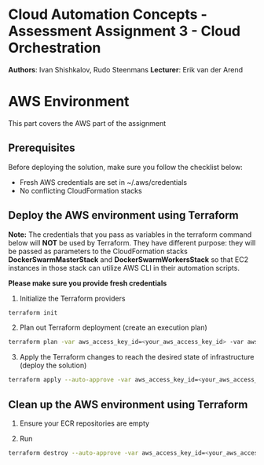 # Cloud Automation Concepts - Assessment Assignment 3 - Cloud Orchestration

**Authors**: Ivan Shishkalov, Rudo Steenmans
**Lecturer**: Erik van der Arend

# AWS Environment
This part covers the AWS part of the assignment

## Prerequisites
Before deploying the solution, make sure you follow the checklist below:
- Fresh AWS credentials are set in ~/.aws/credentials
- No conflicting CloudFormation stacks


## Deploy the AWS environment using Terraform

**Note:** The credentials that you pass as variables in the terraform command below will **NOT** be used by Terraform. They have different purpose: they will be passed as parameters to the CloudFormation stacks **DockerSwarmMasterStack** and **DockerSwarmWorkersStack** so that EC2 instances in those stack can utilize AWS CLI in their automation scripts.

**Please make sure you provide fresh credentials**

1. Initialize the Terraform providers

```bash
terraform init
```
2. Plan out Terraform deployment (create an execution plan)

```bash
terraform plan -var aws_access_key_id=<your_aws_access_key_id> -var aws_secret_access_key=<your_aws_secret_access_key> -var aws_session_token=<your_aws_session_token>
```
3. Apply the Terraform changes to reach the desired state of infrastructure (deploy the solution)

```bash
terraform apply --auto-approve -var aws_access_key_id=<your_aws_access_key_id> -var aws_secret_access_key=<your_aws_secret_access_key> -var aws_session_token=<your_aws_session_token>
```
## Clean up the AWS environment using Terraform

1. Ensure your ECR repositories are empty

2. Run

```bash
terraform destroy --auto-approve -var aws_access_key_id=<your_aws_access_key_id> -var aws_secret_access_key=<your_aws_secret_access_key> -var aws_session_token=<your_aws_session_token>
```

